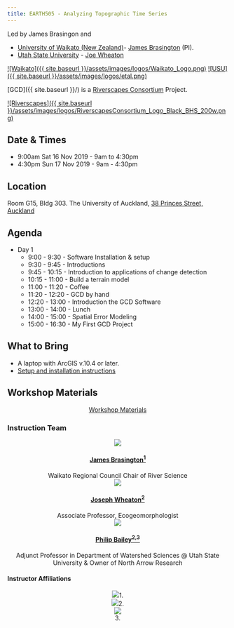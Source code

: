 ```yaml
---
title: EARTH505 - Analyzing Topographic Time Series
---
```

Led by James Brasingon and 
- [University of Waikato (New Zealand)](https://www.waikato.ac.nz)-  [James Brasington](https://www.waikato.ac.nz/staff-profiles/people/jbrasing) (PI).
- [Utah State University](http://qcnr.usu.edu/wats/) - [Joe Wheaton](http://joewheaton.org)

[![Waikato]({{ site.baseurl }}/assets/images/logos/Waikato_Logo.png)](https://www.waikato.ac.nz)
[![USU]({{ site.baseurl }}/assets/images/logos/etal.png)](http://etal.joewheaton.org)

[GCD]({{ site.baseurl }}/) is a [Riverscapes Consortium](http://riverscapes.xyz) Project.

[![Riverscapes]({{ site.baseurl }}/assets/images/logos/RiverscapesConsortium_Logo_Black_BHS_200w.png)](http://riverscapes.xyz)

## Date & Times 

* 9:00am Sat 16 Nov 2019 - 9am to 4:30pm
* 4:30pm Sun 17 Nov 2019 - 9am - 4:30pm

## Location

Room G15, Bldg 303. The University of Auckland, [38 Princes Street, Auckland](https://www.google.com/maps/place/Department+of+Mathematics+The+University+of+Auckland/@-36.8514752,174.76422,15.82z/data=!4m5!3m4!1s0x6d0d47e37e2da323:0x3814e2ca50f16567!8m2!3d-36.8522366!4d174.768098)

## Agenda

* Day 1
    * 9:00 - 9:30 - Software Installation & setup
    * 9:30 - 9:45 - Introductions
    * 9:45 - 10:15 - Introduction to applications of change detection
    * 10:15 - 11:00 - Build a terrain model
    * 11:00 - 11:20 - Coffee
    * 11:20 - 12:20 - GCD by hand
    * 12:20 - 13:00 - Introduction the GCD Software
    * 13:00 - 14:00 - Lunch
    * 14:00 - 15:00 - Spatial Error Modeling
    * 15:00 - 16:30 - My First GCD Project

## What to Bring

* A laptop with ArcGIS v.10.4 or later.
* [Setup and installation instructions](https://docs.google.com/presentation/d/e/2PACX-1vRlAbaBocPPUfE-aHqKvfsgar2EuV5N9MutZR4_e_40HOykvzRYxygaKLEmq-L3YRljX-KNfduMM_qH/pub?start=false&loop=false&delayms=3000)

## Workshop Materials
<div align="center">
    <a class="button" href="{{ site.baseurl }}/Workshops/2019/Earth505/materials"><i class="fa fa-coffee"></i>  Workshop Materials </a>  
</div>

### Instruction Team

<div class="row small-up-2 medium-up-2 large-up-4" align="center">
  <div class="column column-block">
    <a href="https://www.waikato.ac.nz/staff-profiles/people/jbrasing"><img class="float-right" src="{{ site.baseurl }}/assets/images/people/Brasington_round.png"></a> 
    <h4><a href="https://www.waikato.ac.nz/staff-profiles/people/jbrasing">James Brasington<sup>1</sup></a></h4>
    Waikato Regional Council Chair of River Science
  </div>

  <div class="column column-block">
    <a href="https://www.researchgate.net/profile/Joseph_Wheaton"><img src="{{ site.baseurl }}/assets/images/people/Wheaton_round.png"></a>
    <h4><a href="https://www.researchgate.net/profile/Joseph_Wheaton">Joseph Wheaton<sup>2</sup></a></h4>
    Associate Professor, Ecogeomorphologist
  </div>
  
  <div class="column column-block">
    <a href="http://northarrowresearch.com/#people"><img class="float-left" src="{{ site.baseurl }}/assets/images/people/Phlip_round.png"></a> 
    <h4><a href="http://northarrowresearch.com/#people">Philip Bailey<sup>2,3</sup></a></h4>
   Adjunct Professor in Department of Watershed Sciences @ Utah State University & Owner of North Arrow Research
  </div>

</div>

#### Instructor Affiliations

<div class="row small-up-2 medium-up-2 large-up-3" align="center">
  <div class="column column-block">
    <a href="https://www.waikato.ac.nz"><img src="{{ site.baseurl }}/assets/images/logos/Waikato_Logo.png"></a>1. 
  </div>
  <div class="column column-block">
    <a href="https://qcnr.usu.edu/wats/index"><img src="{{ site.baseurl }}/assets/images/logos/etal.png"></a>2. 
  </div>
  <div class="column column-block">
	<a href="http://www.anabranchsolutions.com"><img src="{{ site.baseurl }}/assets/images/logos/NA_Logo_150pxTall.png"></a><br>3. 
  </div>
   

</div>
